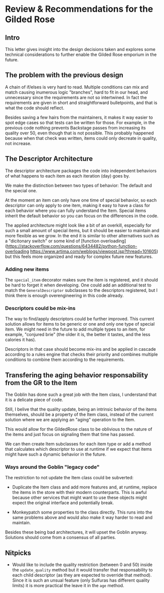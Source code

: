 
# Review & Recommendations for the Gilded Rose

## Intro

This letter gives insight into the design decisions taken and explores some technical considerations to further enable the Gilded Rose emporium in the future.

## The problem with the previous design

A chain of if/elses is very hard to read. Multiple conditions can mix and match causing inumerous logic "branches", hard to fit in our head, and unnecessary since the requirements are not so intertwined.
In fact the requirements are given in short and straightforward bulletpoints, and that is what the code should reflect.

Besides saving a few hairs from the maintainers, it makes it way easier to spot edge cases so that tests can be written for those. For example, in the previous code nothing prevents Backstage passes from increasing its quality over 50, even though that is not possible. This probably happened because when that check was written, items could only decreate in quality, not increase.

## The Descriptor Architecture

The descriptor architecture packages the code into independent behaviors of what happens to each item as each iteration (day) goes by.

We make the distinction between two types of behavior: The default and the special one.

At the moment an item can only have one time of special behavior, so each descriptor can only apply to one item, making it easy to have a class for each behavior where you can fully understand the Item. Special items inherit the default behavior so you can focus on the differences in the code.

The applied architecture might look like a bit of an overkill, especially for such a small amount of special items, but it should be easier to maintain and more flexible as we grow. In the end it is similar to other alternatives such as a "dicitonary switch" or some kind of [function overloading](https://stackoverflow.com/questions/6434482/python-function-overloading
https://www.artima.com/weblogs/viewpost.jsp?thread=101605) but this feels more organized and ready for complex future new features.

### Adding new items

The `special_item` decorator makes sure the item is registered, and it should be hard to forget it when developing. One could add an additional test to match the `GeneralDescriptor` subclasses to the descriptors registered, but I think there is enough overengineering in this code already.

### Descriptors could be mix-ins

The way to find/apply descriptors could be further improved.
This current solution allows for items to be generic or one and only one type of special item.
We might need in the future to add multiple types to an item, for example, "conjured brie" (the older it is, the better it tastes, and the less calories it has).

Descriptors in that case should become mix-ins and be applied in cascade according to a rules engine that checks their priority and combines multiple conditions to combine them according to the requirements.

## Transfering the aging behavior responsability from the GR to the Item

The Goblin has done such a great job with the Item class, I understand that it is a delicate piece of code.

Still, I belive that the quality update, being an intrinsic behavior of the items themselves, should be a property of the Item class, instead of the current solution where we are applying an "aging" operation to the Item.

This would allow for the GildedRose class to be oblivious to the nature of the items and just focus on signaling them that time has passed.

We can then create Item subclasses for each item type or add a method that calculates which descriptor to use at runtime if we expect that items might have such a dynamic behavior in the future.

### Ways around the Goblin "legacy code"

The restriction to not update the Item class could be subverted:

* Duplicate the Item class and add more features and, at runtime, replace the items in the store with their modern counterparts. This is awful because other services that might want to use these objects might expect the original interface and potentially break.

* Monkeypatch some properties to the class directly. This runs into the same problems above and would also make it way harder to read and maintain.

Besides these being bad architectures, it will upset the Goblin anyway. Solutions should come from a consensus of all parties.

## Nitpicks

* Would like to include the quality restriction (between 0 and 50) inside the `update_quality` method but it would transfer that responsability to each child descriptor (as they are expected to override that method). Since it is such an unsual feature (only Sulfuras has different quality limits) it is more practical the leave it in the `age` method.
